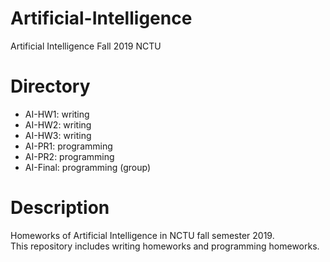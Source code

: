 # Artificial-Intelligence
Artificial Intelligence Fall 2019 NCTU

# Directory
* AI-HW1: writing
* AI-HW2: writing
* AI-HW3: writing
* AI-PR1: programming
* AI-PR2: programming
* AI-Final: programming (group)

# Description
Homeworks of Artificial Intelligence in NCTU fall semester 2019.</br>
This repository includes writing homeworks and programming homeworks.
